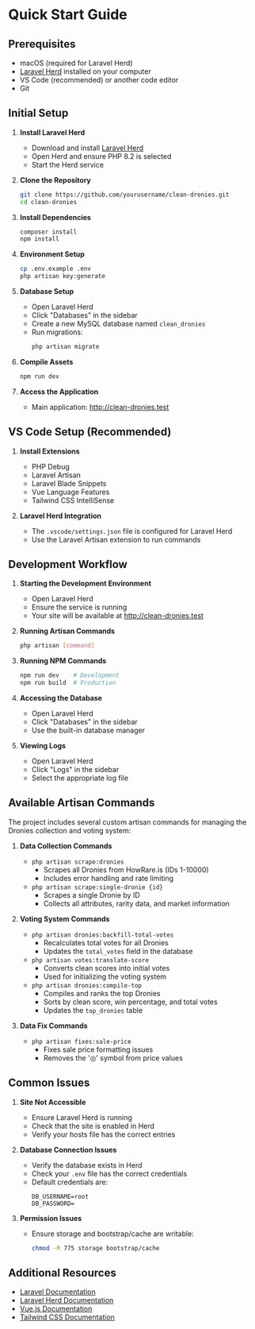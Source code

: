 # Quick Start Guide

## Prerequisites
- macOS (required for Laravel Herd)
- [Laravel Herd](https://laravelherd.com) installed on your computer
- VS Code (recommended) or another code editor
- Git

## Initial Setup

1. **Install Laravel Herd**
   - Download and install [Laravel Herd](https://laravelherd.com)
   - Open Herd and ensure PHP 8.2 is selected
   - Start the Herd service

2. **Clone the Repository**
   ```bash
   git clone https://github.com/yourusername/clean-dronies.git
   cd clean-dronies
   ```

3. **Install Dependencies**
   ```bash
   composer install
   npm install
   ```

4. **Environment Setup**
   ```bash
   cp .env.example .env
   php artisan key:generate
   ```

5. **Database Setup**
   - Open Laravel Herd
   - Click "Databases" in the sidebar
   - Create a new MySQL database named `clean_dronies`
   - Run migrations:
     ```bash
     php artisan migrate
     ```

6. **Compile Assets**
   ```bash
   npm run dev
   ```

7. **Access the Application**
   - Main application: http://clean-dronies.test

## VS Code Setup (Recommended)

1. **Install Extensions**
   - PHP Debug
   - Laravel Artisan
   - Laravel Blade Snippets
   - Vue Language Features
   - Tailwind CSS IntelliSense

2. **Laravel Herd Integration**
   - The `.vscode/settings.json` file is configured for Laravel Herd
   - Use the Laravel Artisan extension to run commands

## Development Workflow

1. **Starting the Development Environment**
   - Open Laravel Herd
   - Ensure the service is running
   - Your site will be available at http://clean-dronies.test

2. **Running Artisan Commands**
   ```bash
   php artisan [command]
   ```

3. **Running NPM Commands**
   ```bash
   npm run dev    # Development
   npm run build  # Production
   ```

4. **Accessing the Database**
   - Open Laravel Herd
   - Click "Databases" in the sidebar
   - Use the built-in database manager

5. **Viewing Logs**
   - Open Laravel Herd
   - Click "Logs" in the sidebar
   - Select the appropriate log file

## Available Artisan Commands

The project includes several custom artisan commands for managing the Dronies collection and voting system:

1. **Data Collection Commands**
   - `php artisan scrape:dronies`
     - Scrapes all Dronies from HowRare.is (IDs 1-10000)
     - Includes error handling and rate limiting
   - `php artisan scrape:single-dronie {id}`
     - Scrapes a single Dronie by ID
     - Collects all attributes, rarity data, and market information

2. **Voting System Commands**
   - `php artisan dronies:backfill-total-votes`
     - Recalculates total votes for all Dronies
     - Updates the `total_votes` field in the database
   - `php artisan votes:translate-score`
     - Converts clean scores into initial votes
     - Used for initializing the voting system
   - `php artisan dronies:compile-top`
     - Compiles and ranks the top Dronies
     - Sorts by clean score, win percentage, and total votes
     - Updates the `top_dronies` table

3. **Data Fix Commands**
   - `php artisan fixes:sale-price`
     - Fixes sale price formatting issues
     - Removes the '◎' symbol from price values

## Common Issues

1. **Site Not Accessible**
   - Ensure Laravel Herd is running
   - Check that the site is enabled in Herd
   - Verify your hosts file has the correct entries

2. **Database Connection Issues**
   - Verify the database exists in Herd
   - Check your `.env` file has the correct credentials
   - Default credentials are:
     ```
     DB_USERNAME=root
     DB_PASSWORD=
     ```

3. **Permission Issues**
   - Ensure storage and bootstrap/cache are writable:
     ```bash
     chmod -R 775 storage bootstrap/cache
     ```

## Additional Resources
- [Laravel Documentation](https://laravel.com/docs)
- [Laravel Herd Documentation](https://laravelherd.com/docs)
- [Vue.js Documentation](https://vuejs.org/guide/introduction.html)
- [Tailwind CSS Documentation](https://tailwindcss.com/docs) 
